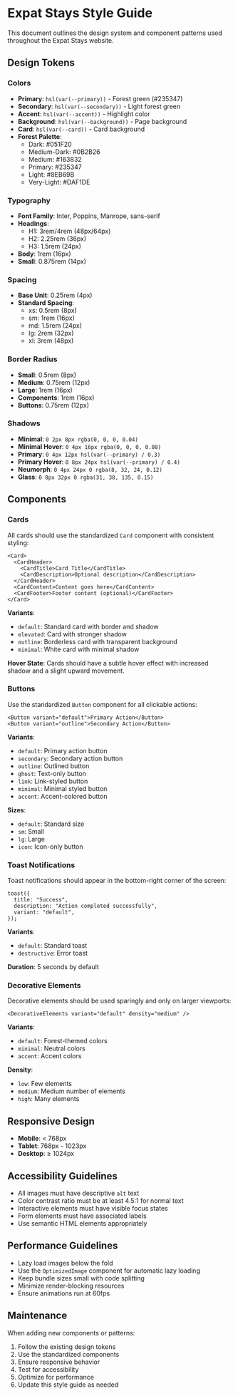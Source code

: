 # Expat Stays Style Guide

This document outlines the design system and component patterns used throughout the Expat Stays website.

## Design Tokens

### Colors

- **Primary**: `hsl(var(--primary))` - Forest green (#235347)
- **Secondary**: `hsl(var(--secondary))` - Light forest green
- **Accent**: `hsl(var(--accent))` - Highlight color
- **Background**: `hsl(var(--background))` - Page background
- **Card**: `hsl(var(--card))` - Card background
- **Forest Palette**:
  - Dark: #051F20
  - Medium-Dark: #0B2B26
  - Medium: #163832
  - Primary: #235347
  - Light: #8EB69B
  - Very-Light: #DAF1DE

### Typography

- **Font Family**: Inter, Poppins, Manrope, sans-serif
- **Headings**:
  - H1: 3rem/4rem (48px/64px)
  - H2: 2.25rem (36px)
  - H3: 1.5rem (24px)
- **Body**: 1rem (16px)
- **Small**: 0.875rem (14px)

### Spacing

- **Base Unit**: 0.25rem (4px)
- **Standard Spacing**:
  - xs: 0.5rem (8px)
  - sm: 1rem (16px)
  - md: 1.5rem (24px)
  - lg: 2rem (32px)
  - xl: 3rem (48px)

### Border Radius

- **Small**: 0.5rem (8px)
- **Medium**: 0.75rem (12px)
- **Large**: 1rem (16px)
- **Components**: 1rem (16px)
- **Buttons**: 0.75rem (12px)

### Shadows

- **Minimal**: `0 2px 8px rgba(0, 0, 0, 0.04)`
- **Minimal Hover**: `0 4px 16px rgba(0, 0, 0, 0.08)`
- **Primary**: `0 4px 12px hsl(var(--primary) / 0.3)`
- **Primary Hover**: `0 8px 24px hsl(var(--primary) / 0.4)`
- **Neumorph**: `0 4px 24px 0 rgba(8, 32, 24, 0.12)`
- **Glass**: `0 8px 32px 0 rgba(31, 38, 135, 0.15)`

## Components

### Cards

All cards should use the standardized `Card` component with consistent styling:

```tsx
<Card>
  <CardHeader>
    <CardTitle>Card Title</CardTitle>
    <CardDescription>Optional description</CardDescription>
  </CardHeader>
  <CardContent>Content goes here</CardContent>
  <CardFooter>Footer content (optional)</CardFooter>
</Card>
```

**Variants**:

- `default`: Standard card with border and shadow
- `elevated`: Card with stronger shadow
- `outline`: Borderless card with transparent background
- `minimal`: White card with minimal shadow

**Hover State**: Cards should have a subtle hover effect with increased shadow and a slight upward movement.

### Buttons

Use the standardized `Button` component for all clickable actions:

```tsx
<Button variant="default">Primary Action</Button>
<Button variant="outline">Secondary Action</Button>
```

**Variants**:

- `default`: Primary action button
- `secondary`: Secondary action button
- `outline`: Outlined button
- `ghost`: Text-only button
- `link`: Link-styled button
- `minimal`: Minimal styled button
- `accent`: Accent-colored button

**Sizes**:

- `default`: Standard size
- `sm`: Small
- `lg`: Large
- `icon`: Icon-only button

### Toast Notifications

Toast notifications should appear in the bottom-right corner of the screen:

```tsx
toast({
  title: "Success",
  description: "Action completed successfully",
  variant: "default",
});
```

**Variants**:

- `default`: Standard toast
- `destructive`: Error toast

**Duration**: 5 seconds by default

### Decorative Elements

Decorative elements should be used sparingly and only on larger viewports:

```tsx
<DecorativeElements variant="default" density="medium" />
```

**Variants**:

- `default`: Forest-themed colors
- `minimal`: Neutral colors
- `accent`: Accent colors

**Density**:

- `low`: Few elements
- `medium`: Medium number of elements
- `high`: Many elements

## Responsive Design

- **Mobile**: < 768px
- **Tablet**: 768px - 1023px
- **Desktop**: ≥ 1024px

## Accessibility Guidelines

- All images must have descriptive `alt` text
- Color contrast ratio must be at least 4.5:1 for normal text
- Interactive elements must have visible focus states
- Form elements must have associated labels
- Use semantic HTML elements appropriately

## Performance Guidelines

- Lazy load images below the fold
- Use the `OptimizedImage` component for automatic lazy loading
- Keep bundle sizes small with code splitting
- Minimize render-blocking resources
- Ensure animations run at 60fps

## Maintenance

When adding new components or patterns:

1. Follow the existing design tokens
2. Use the standardized components
3. Ensure responsive behavior
4. Test for accessibility
5. Optimize for performance
6. Update this style guide as needed
